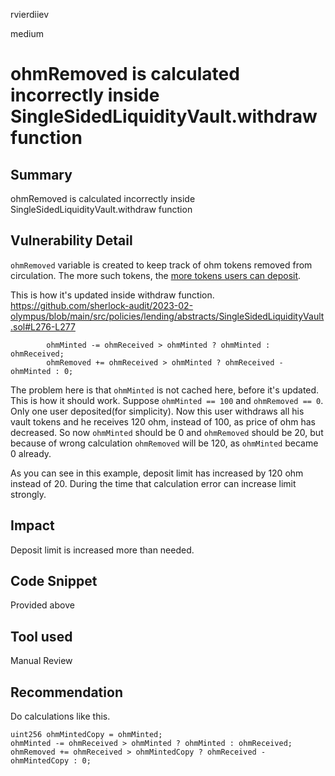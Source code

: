 rvierdiiev

medium

# ohmRemoved is calculated incorrectly inside SingleSidedLiquidityVault.withdraw function

## Summary
ohmRemoved is calculated incorrectly inside SingleSidedLiquidityVault.withdraw function
## Vulnerability Detail
`ohmRemoved` variable is created to keep track of ohm tokens removed from circulation. The more such tokens, the [more tokens users can deposit](https://github.com/sherlock-audit/2023-02-olympus/blob/main/src/policies/lending/abstracts/SingleSidedLiquidityVault.sol#L407).

This is how it's updated inside withdraw function.
https://github.com/sherlock-audit/2023-02-olympus/blob/main/src/policies/lending/abstracts/SingleSidedLiquidityVault.sol#L276-L277
```solidity
        ohmMinted -= ohmReceived > ohmMinted ? ohmMinted : ohmReceived;
        ohmRemoved += ohmReceived > ohmMinted ? ohmReceived - ohmMinted : 0;
```

The problem here is that `ohmMinted` is not cached here, before it's updated.
This is how it should work.
Suppose `ohmMinted == 100` and `ohmRemoved == 0`. Only one user deposited(for simplicity). Now this user withdraws all his vault tokens and he receives 120 ohm, instead of 100, as price of ohm has decreased.
So now `ohmMinted` should be 0 and `ohmRemoved` should be 20, but because of wrong calculation `ohmRemoved` will be 120, as `ohmMinted` became 0 already. 

As you can see in this example, deposit limit has increased by 120 ohm instead of 20. During the time that calculation error can increase limit strongly.
## Impact
Deposit limit is increased more than needed.
## Code Snippet
Provided above
## Tool used

Manual Review

## Recommendation
Do calculations like this.
```solidity
uint256 ohmMintedCopy = ohmMinted;
ohmMinted -= ohmReceived > ohmMinted ? ohmMinted : ohmReceived;
ohmRemoved += ohmReceived > ohmMintedCopy ? ohmReceived - ohmMintedCopy : 0;
```